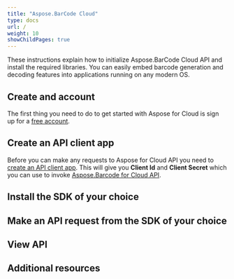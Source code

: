 ```yaml
---
title: "Aspose.BarCode Cloud"
type: docs
url: /
weight: 10
showChildPages: true
---
```


These instructions explain how to initialize Aspose.BarCode Cloud API and install the required libraries. You can easily embed barcode generation and decoding features into applications running on any modern OS.

## Create and account

The first thing you need to do to get started with Aspose for Cloud is sign up for a [free account](https://dashboard.aspose.cloud/).

## Create an API client app

Before you can make any requests to Aspose for Cloud API you need to [create an API client app](https://dashboard.aspose.cloud/#/applications).
This will give you **Client Id** and **Client Secret** which you can use to invoke [Aspose.Barcode for Cloud API](https://reference.aspose.cloud/barcode/).

## Install the SDK of your choice

## Make an API request from the SDK of your choice

## View API

## Additional resources
